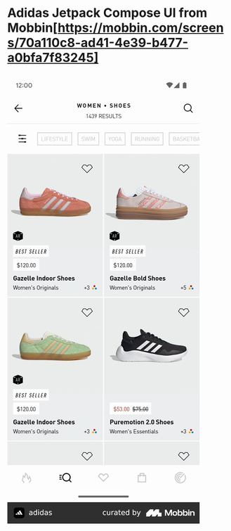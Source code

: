 ﻿# Adidas Jetpack Compose UI from Mobbin[https://mobbin.com/screens/70a110c8-ad41-4e39-b477-a0bfa7f83245]  
 ![UI inspiration](adidas_android.png)
